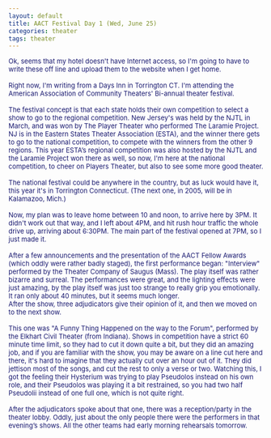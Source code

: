 ```yaml
---
layout: default
title: AACT Festival Day 1 (Wed, June 25)
categories: theater
tags: theater
---
```

<span class="spnMessageText" id="msg"><font color="#191970" size="2">Ok, seems that my hotel doesn't have Internet access, so I'm going to have to write these off line and upload them to the website when I get home. <br /><br />Right now, I'm writing from a Days Inn in Torrington CT. I'm attending the American Association of Community Theaters' Bi-annual theater festival. <br /><br />The festival concept is that each state holds their own competition to select a show to go to the regional competition. New Jersey's was held by the NJTL in March, and was won by The Player Theater who performed The Laramie Project. NJ is in the Eastern States Theater Association (ESTA), and the winner there gets to go to the national competition, to compete with the winners from the other 9 regions. This year ESTA’s regional competition was also hosted by the NJTL and the Laramie Project won there as well, so now, I'm here at the national competition, to cheer on Players Theater, but also to see some more good theater.<br /><br />The national festival could be anywhere in the country, but as luck would have it, this year it's in Torrington Connecticut. (The next one, in 2005, will be in Kalamazoo, Mich.)<br /><br />Now, my plan was to leave home between 10 and noon, to arrive here by 3PM. It didn't work out that way, and I left about 4PM, and hit rush hour traffic the whole drive up, arriving about 6:30PM. The main part of the festival opened at 7PM, so I just made it.<br /><br />After a few announcements and the presentation of the AACT Fellow Awards (which oddly were rather badly staged), the first performance began: "Interview" performed by the Theater Company of Saugus (Mass). The play itself was rather bizarre and surreal. The performances were great, and the lighting effects were just amazing, by the play itself was just too strange to really grip you emotionally. It ran only about 40 minutes, but it seems much longer. <br />After the show, three adjudicators give their opinion of it, and then we moved on to the next show.<br /><br />This one was "A Funny Thing Happened on the way to the Forum", performed by the Elkhart Civil Theater (from Indiana). Shows in competition have a strict 60 minute time limit, so they had to cut it down quite a bit, but they did an amazing job, and if you are familiar with the show, you may be aware on a line cut here and there, it's hard to imagine that they actually cut over an hour out of it. They did jettison most of the songs, and cut the rest to only a verse or two. Watching this, I got the feeling their Hysterium was trying to play Pseudolos instead on his own role, and their Pseudolos was playing it a bit restrained, so you had two half Pseudolii instead of one full one, which is not quite right.<br /><br />After the adjudicators spoke about that one, there was a reception/party in the theater lobby. Oddly, just about the only people there were the performers in that evening’s shows. All the other teams had early morning rehearsals tomorrow.</font><br /></span>